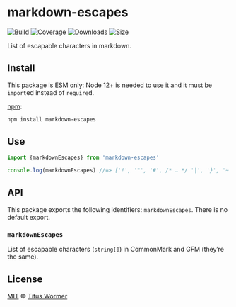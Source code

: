 # markdown-escapes

[![Build][build-badge]][build]
[![Coverage][coverage-badge]][coverage]
[![Downloads][downloads-badge]][downloads]
[![Size][size-badge]][size]

List of escapable characters in markdown.

## Install

This package is ESM only: Node 12+ is needed to use it and it must be `import`ed
instead of `require`d.

[npm][]:

```sh
npm install markdown-escapes
```

## Use

```js
import {markdownEscapes} from 'markdown-escapes'

console.log(markdownEscapes) //=> ['!', '"', '#', /* … */ '|', '}', '~']
```

## API

This package exports the following identifiers: `markdownEscapes`.
There is no default export.

### `markdownEscapes`

List of escapable characters (`string[]`) in CommonMark and GFM (they’re the
same).

## License

[MIT][license] © [Titus Wormer][author]

<!-- Definitions -->

[build-badge]: https://github.com/wooorm/markdown-escapes/workflows/main/badge.svg

[build]: https://github.com/wooorm/markdown-escapes/actions

[coverage-badge]: https://img.shields.io/codecov/c/github/wooorm/markdown-escapes.svg

[coverage]: https://codecov.io/github/wooorm/markdown-escapes

[downloads-badge]: https://img.shields.io/npm/dm/markdown-escapes.svg

[downloads]: https://www.npmjs.com/package/markdown-escapes

[size-badge]: https://img.shields.io/bundlephobia/minzip/markdown-escapes.svg

[size]: https://bundlephobia.com/result?p=markdown-escapes

[npm]: https://docs.npmjs.com/cli/install

[license]: license

[author]: https://wooorm.com
